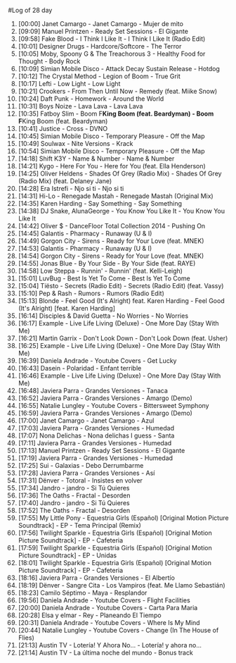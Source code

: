 #Log of 28 day

1. [00:00] Janet Camargo - Janet Camargo - Mujer de mito
1. [09:09] Manuel Printzen - Ready Set Sessions - El Gigante
1. [09:58] Fake Blood - I Think I Like It - I Think I Like It (Radio Edit)
1. [10:01] Designer Drugs - Hardcore/Softcore - The Terror
1. [10:05] Moby, Spoony G & The Treachorous 3 - Healthy Food for Thought - Body Rock
1. [10:09] Simian Mobile Disco - Attack Decay Sustain Release - Hotdog
1. [10:12] The Crystal Method - Legion of Boom - True Grit
1. [10:17] Lefti - Low Light - Low Light
1. [10:21] Crookers - From Then Until Now - Remedy (feat. Miike Snow)
1. [10:24] Daft Punk - Homework - Around the World
1. [10:31] Boys Noize - Lava Lava - Lava Lava
1. [10:35] Fatboy Slim - Boom F**King Boom (feat. Beardyman) - Boom F**King Boom (feat. Beardyman)
1. [10:41] Justice - Cross - DVNO
1. [10:45] Simian Mobile Disco - Temporary Pleasure - Off the Map
1. [10:49] Soulwax - Nite Versions - Krack
1. [10:54] Simian Mobile Disco - Temporary Pleasure - Off the Map
1. [14:18] Shift K3Y - Name & Number - Name & Number
1. [14:21] Kygo - Here For You - Here for You (feat. Ella Henderson)
1. [14:25] Oliver Heldens - Shades Of Grey (Radio Mix) - Shades Of Grey (Radio Mix) (feat. Delaney Jane)
1. [14:28] Era Istrefi - Njo si ti - Njo si ti
1. [14:31] Hi-Lo - Renegade Mastah - Renegade Mastah (Original Mix)
1. [14:35] Karen Harding - Say Something - Say Something
1. [14:38] DJ Snake, AlunaGeorge - You Know You Like It - You Know You Like It
1. [14:42] Oliver $ - DanceFloor Total Collection 2014 - Pushing On
1. [14:45] Galantis - Pharmacy - Runaway (U & I)
1. [14:49] Gorgon City - Sirens - Ready for Your Love (feat. MNEK)
1. [14:53] Galantis - Pharmacy - Runaway (U & I)
1. [14:54] Gorgon City - Sirens - Ready for Your Love (feat. MNEK)
1. [14:55] Jonas Blue - By Your Side - By Your Side (feat. RAYE)
1. [14:58] Low Steppa - Runnin' - Runnin' (feat. Kelli-Leigh)
1. [15:01] LuvBug - Best Is Yet To Come - Best Is Yet To Come
1. [15:04] Tiësto - Secrets (Radio Edit) - Secrets (Radio Edit) (feat. Vassy)
1. [15:10] Pep & Rash - Rumors - Rumors (Radio Edit)
1. [15:13] Blonde - Feel Good (It's Alright) feat. Karen Harding - Feel Good (It's Alright) [feat. Karen Harding]
1. [16:14] Disciples & David Guetta - No Worries - No Worries
1. [16:17] Example - Live Life Living (Deluxe) - One More Day (Stay With Me)
1. [16:21] Martin Garrix - Don't Look Down - Don't Look Down (feat. Usher)
1. [16:25] Example - Live Life Living (Deluxe) - One More Day (Stay With Me)
1. [16:39] Daniela Andrade - Youtube Covers - Get Lucky
1. [16:43] Dasein - Polaridad - Enfant terrible
1. [16:46] Example - Live Life Living (Deluxe) - One More Day (Stay With Me)
1. [16:48] Javiera Parra - Grandes Versiones - Tanaca
1. [16:52] Javiera Parra - Grandes Versiones - Amargo (Demo)
1. [16:55] Natalie Lungley - Youtube Covers - Bittersweet Symphony
1. [16:59] Javiera Parra - Grandes Versiones - Amargo (Demo)
1. [17:00] Janet Camargo - Janet Camargo - Azul
1. [17:03] Javiera Parra - Grandes Versiones - Humedad
1. [17:07] Nona Delichas - Nona delichas I guess - Santa
1. [17:11] Javiera Parra - Grandes Versiones - Humedad
1. [17:13] Manuel Printzen - Ready Set Sessions - El Gigante
1. [17:19] Javiera Parra - Grandes Versiones - Humedad
1. [17:25] Sui - Galaxias - Debo Derrumbarme
1. [17:28] Javiera Parra - Grandes Versiones - Así
1. [17:31] Dënver - Totoral - Insistes en volver
1. [17:34] Jandro - jandro - Si Tú Quieres
1. [17:36] The Oaths - Fractal - Desorden
1. [17:40] Jandro - jandro - Si Tú Quieres
1. [17:52] The Oaths - Fractal - Desorden
1. [17:55] My Little Pony - Equestria Girls (Español) [Original Motion Picture Soundtrack] - EP - Tema Principal (Remix)
1. [17:56] Twilight Sparkle - Equestria Girls (Español) [Original Motion Picture Soundtrack] - EP - Cafeteria
1. [17:59] Twilight Sparkle - Equestria Girls (Español) [Original Motion Picture Soundtrack] - EP - Unidas
1. [18:01] Twilight Sparkle - Equestria Girls (Español) [Original Motion Picture Soundtrack] - EP - Cafeteria
1. [18:16] Javiera Parra - Grandes Versiones - El Albertío
1. [18:19] Dënver - Sangre Cita - Los Vampiros (feat. Me Llamo Sebastián)
1. [18:23] Camilo Séptimo - Maya - Resplandor
1. [19:56] Daniela Andrade - Youtube Covers - Flight Facilities
1. [20:00] Daniela Andrade - Youtube Covers - Carta Para Maria
1. [20:28] Elsa y elmar - Rey - Planeando El Tiempo
1. [20:31] Daniela Andrade - Youtube Covers - Where Is My Mind
1. [20:44] Natalie Lungley - Youtube Covers - Change (In The House of Flies)
1. [21:13] Austin TV - Lotería! Y Ahora No... - Lotería! y ahora no...
1. [21:14] Austin TV - La última noche del mundo - Bonus track
